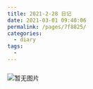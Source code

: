 ```yaml
---
title: 2021-2-28 日记
date: 2021-03-01 09:40:06
permalink: /pages/7f8825/
categories:
  - diary
tags:
  - 
---
```


<img style="margin-top:10px" :src="$withBase('/diary/2021-2-28.jpg')" alt="暂无图片">